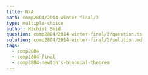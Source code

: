 ```yaml
---
title: N/A
path: comp2804/2014-winter-final/3
type: multiple-choice
author: Michiel Smid
question: comp2804/2014-winter-final/3/question.ts
solution: comp2804/2014-winter-final/3/solution.md
tags:
  - comp2804
  - comp2804-final
  - comp2804-newton's-binomial-theorem
---
```

